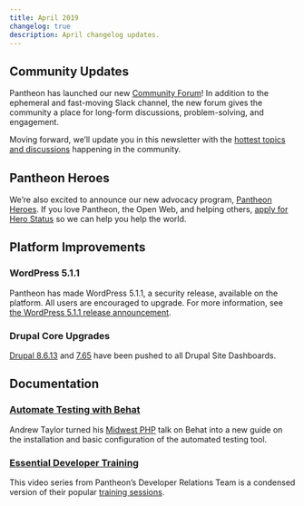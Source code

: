```yaml
---
title: April 2019
changelog: true
description: April changelog updates.
---
```


## Community Updates
Pantheon has launched our new [Community Forum](https://discuss.pantheon.io)!  In addition to the ephemeral and fast-moving Slack channel, the new forum gives the community a place for long-form discussions, problem-solving, and engagement.

Moving forward, we’ll update you in this newsletter with the [hottest topics and discussions](https://discuss.pantheon.io/top) happening in the community.

<!-- excerpt -->

## Pantheon Heroes
We’re also excited to announce our new advocacy program, [Pantheon Heroes](https://community.pantheon.io/). If you love Pantheon, the Open Web, and helping others, [apply for Hero Status](https://community.pantheon.io/#apply) so we can help you help the world.

## Platform Improvements
### WordPress 5.1.1
Pantheon has made WordPress 5.1.1, a security release, available on the platform. All users are encouraged to upgrade. For more information, see [the WordPress 5.1.1 release announcement](https://wordpress.org/news/2019/03/wordpress-5-1-1-security-and-maintenance-release/).

### Drupal Core Upgrades
[Drupal 8.6.13](https://www.drupal.org/project/drupal/releases/8.6.13) and [7.65](https://www.drupal.org/project/drupal/releases/7.65) have been pushed to all Drupal Site Dashboards.

## Documentation

### [Automate Testing with Behat](/guides/behat/)
Andrew Taylor turned his [Midwest PHP](https://2019.midwestphp.org/) talk on Behat into a new guide on the installation and basic configuration of the automated testing tool.

### [Essential Developer Training](/guides/edt/)
This video series from Pantheon’s Developer Relations Team is a condensed version of their popular [training sessions](https://pantheon.io/essential-developer-training).
